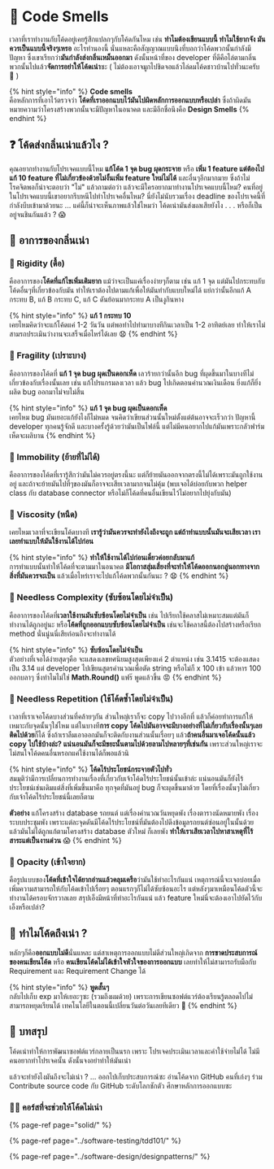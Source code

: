 # 👶 Code Smells

เวลาที่เราทำงานกับโค้ดอยู่เคยรู้สึกแปลกๆกับโค้ดกันไหม เช่น **ทำไมต้องเขียนแบบนี้ ทำไมใช้ยากจัง มันควรเป็นแบบนี้จริงๆเหรอ** อะไรทำนองนี้ นั่นแหละคือสัญญาณแบบนึงที่บอกว่าโค้ดพวกนั้นกำลังมีปัญหา ซึ่งเขาเรียกว่า**มันกำลังส่งกลิ่นเหม็นออกมา** ดังนั้นหน้าที่ของ developer ที่ดีคือไล่ตามกลิ่นพวกนั้นไปแล้ว**จัดการอย่าให้โค้ดเน่า**ซะ \( ไม่ต้องเอาจมูกไปชิดจอแล้วไล่ดมโค้ดชาวบ้านไปทั่วนะครับ 🤣 \)

{% hint style="info" %}
**Code smells**  
คือหลักการที่เอาไว้ตรวจว่า **โค้ดที่เราออกแบบไว้มันไปผิดหลักการออกแบบหรือเปล่า** ซึ่งถ้าผิดมันหมายความว่าโครงสร้างพวกนั้นจะมีปัญหาในอนาคต และมีอีกชื่อนึงคือ **Design Smells**
{% endhint %}

## ❓ โค้ดส่งกลิ่นเน่าแล้วไง ?

คุณอยากทำงานกับโปรเจคแบบนี้ไหม **แก้โค้ด 1 จุด bug ผุดกระจาย** หรือ **เพิ่ม 1 feature แต่ต้องไปแก้ 10 feature ที่ไม่เกี่ยวข้องด้วยไม่งั้นเพิ่ม feature ใหม่ไม่ได้** และอื่นๆอีกมากมาย ซึ่งถ้าไม่โรคจิตพอก็น่าจะตอบว่า "ไม่" แล้วถามต่อว่า แล้วจะมีใครอยากมาทำงานโปรเจคแบบนี้ไหม? คนที่อยู่ในโปรเจคแบบนี้เขาอยากรีบหนีไปทำโปรเจคอื่นไหม? นี่ยังไม่นับรวมเรื่อง deadline ของโปรเจคนี้ที่กำลังบีบเข้ามาด้วยนะ ... แค่นี้ก็น่าจะเห็นภาพแล้วใช่ไหมว่า โค้ดเน่ามันส่งผลเสียยังไง . . . หรือก็เป็นอยู่จนชินกันแล้ว ?  😱

## 🤢 อาการของกลิ่นเน่า

### 👃 Rigidity \(ดื้อ\)

คืออาการของ**โค้ดที่แก้ไขเพิ่มเติมยาก** แม้ว่าจะเป็นแค่เรื่องง่ายๆก็ตาม เช่น แก้ 1 จุด แต่มันไปกระทบกับโค้ดอื่นๆที่เกี่ยวข้องกับมัน ทำให้เราต้องไปตามแก้เพื่อให้มันทำกับแบบใหม่ได้ แย่กว่านั้นอีกแก้ A กระทบ B, แก้ B กระทบ C, แก้ C ดันย้อนมากระทบ A เป็นงูกินหาง

{% hint style="info" %}
**แก้ 1 กระทบ 10**  
เคยไหมคิดว่าจะแก้โค้ดแค่ 1-2 วันวัน แต่พอทำไปทำมาบางทีกินเวลาเป็น 1-2 อาทิตย์เลย ทำให้เราไม่สามรถประเมินว่างานจะเสร็จเมื่อไหร่ได้เลย 😧
{% endhint %}

### 👃 Fragility \(เปราะบาง\)

คืออาการของโค้ดที่ **แก้ 1 จุด bug ผุดเป็นดอกเห็ด** เลวร้ายกว่านั้นอีก bug ที่ผุดขึ้นมาในบางทีไม่เกี่ยวข้องกับเรื่องนั้นเลย เช่น แก้โปรแกรมลงเวลา แล้ว bug ไปเกิดตอนคำนวณเงินเดือน ยิ่งแก้ก็ยิ่งผลิด bug ออกมาไม่จบไม่สิ้น

{% hint style="info" %}
**แก้ 1 จุด bug ผุดเป็นดอกเห็ด**  
เคยไหม bug มันเยอะแก้ยังไงก็ไม่หมด จนคิดว่าเขียนส่วนนั้นใหม่ตั้งแต่ต้นอาจจะเร็วกว่า ปัญหานี้ developer ทุกคนรู้จักดี และบางครั้งรู้ด้วยว่ามันเป็นไฟล์นี้ แต่ไม่มีคนอยากไปแก้มันเพราะกลัวฟาร์มเห็ดจะผลิบาน
{% endhint %}

### 👃 Immobility \(ย้ายที่ไม่ได้\)

คืออาการของโค้ดที่เรารู้สึกว่ามันไม่ควรอยู่ตรงนี้นะ แต่ก็ย้ายมันออกจากตรงนี้ไม่ได้เพราะมันถูกใช้งานอยู่ และถ้าจะย้ายมันไปที่ๆของมันก็อาจจะเสียเวลามากจนไม่คุ้ม \(พบเจอได้บ่อยกับพวก helper class กับ database connector หรือไม่ก็โค้ดที่คนอื่นเขียนไว้ไม่อยากไปยุ่งกับมัน\)

### 👃 Viscosity \(หนืด\)

เคยไหมเวลาที่จะเขียนโค้ดบางที **เรารู้ว่ามันควรจะทำยังไงถึงจะถูก แต่ถ้าทำแบบนั้นมันจะเสียเวลา เราเลยทำแบบให้มันใช้งานได้ไปก่อน** 

{% hint style="info" %}
**ทำให้ใช้งานได้ไปก่อนเดี๋ยวค่อยกลับมาแก้**  
การทำแบบนั้นทำให้โค้ดที่จะตามมาในอนาคต **มีโอกาสสุ่มเสี่ยงที่จะทำให้โค้ดออกนอกลู่นอกทางจากสิ่งที่มันควรจะเป็น** แล้วเมื่อไหร่เราจะไปแก้โค้ดพวกนั้นกันนะ ? 😧
{% endhint %}

### 👃 Needless Complexity \(ซับซ้อนโดยไม่จำเป็น\)

คืออาการของโค้ดที่**เวลาใช้งานมันซับซ้อนโดยไม่จำเป็น** เช่น ไปเรียกใช้คลาสไม่เหมาะสมแต่มันก็ทำงานได้ถูกอยู่นะ หรือ**โค้ดที่ถูกออกแบบซับซ้อนโดยไม่จำเป็น** เช่นจะใช้คลาสนี้ต้องไปสร้างหรือเรียก method นั่นนู่นนี่เสียก่อนถึงจะทำงานได้

{% hint style="info" %}
**ซับซ้อนโดยไม่จำเป็น**  
ตัวอย่างที่เจอได้ง่ายสุดๆคือ จะแสดงเลขทศนิยมสูงสุดเพียงแค่ 2 ตำแหน่ง เช่น 3.1415 จะต้องแสดงเป็น 3.14 แต่ developer ไปเขียนสูตรคำนวณเพื่อตัด string หรือไม่ก็ x 100 เข้า แล้วหาร 100 ออกบลาๆ ซึ่งทำไมไม่ใช่ **Math.Round\(\)** แฟร๊ พูดแล้วขึ้น 😡
{% endhint %}

### 👃 Needless Repetition \(ใช้โค้ดซ้ำโดยไม่จำเป็น\)

เวลาที่เราเจอโค้ดบางส่วนที่คล้ายๆกัน ส่วนใหญ่เราก็จะ copy ไปวางอีกที่ แล้วก็ค่อยทำการแก้ให้เหมาะกับจุดนั้นๆใช่ไหม แต่ในบางที**การ copy โค้ดไปมันอาจจะมีบางอย่างที่ไม่เกี่ยวกับเรื่องนั้นๆเลยติดไปด้วย**ก็ได้ ซึ่งถ้าเราลืมเอาออกมันก็จะติดกับงานส่วนนั้นเรื่อยๆ แล้ว**ถ้าคนอื่นมาเจอโค้ดนั้นแล้ว copy ไปใช้บ้างล่ะ? แน่นอนมันก็จะมีขยะนั้นตามไปด้วยลามไปหลายๆที่เช่นกัน** เพราะส่วนใหญ่เราจะไม่สนใจโค้ดคนอื่นหรอกแค่ใช้งานได้ก็พอแล้วนิ

{% hint style="info" %}
**โค้ดไร้ประโยชน์กระจายตัวไปทั่ว**  
สมมุติว่ามีการเปลี่ยนการทำงานเรื่องที่เกี่ยวกับเจ้าโค้ดไร้ประโยชน์นั้นเข้าล่ะ แน่นอนมันก็ยังไร้ประโยชน์เช่นเดิมแต่สิ่งที่เพิ่มขึ้นมาคือ ทุกจุดที่มันอยู่ bug ก็จะผุดขึ้นมาด้วย โดยที่เรื่องนั้นๆไม่เกี่ยวกับเจ้าโค้ดไร้ประโยชน์นี้เลยก็ตาม 

**ตัวอย่าง** แก้โครงสร้าง database รถยนต์ แต่เรื่องคำนวณวันหยุดพัง เรื่องตารางนัดหมายพัง เรื่องระบบประชุมพัง เพราะแต่ละจุดดันมีโค้ดไร้ประโยชน์ที่มันต้องไปดึงข้อมูลรถยนต์ซ่อนอยู่ในนั้นด้วย แล้วมันไม่ได้ถูกแก้ตามโครงสร้าง database ตัวใหม่ ก็เลยพัง **ทำให้เราเสียเวลาไปหาสาเหตุที่ไร้สาระแต่เป็นงานด่วน** 😱
{% endhint %}

### 👃 Opacity \(เข้าใจยาก\)

คือรูปแบบของ**โค้ดที่เข้าใจได้ยากอ่านแล้วคลุมเครือ**ว่ามันใช้ทำอะไรกันแน่ เหตุการณ์นี้จะเจอบ่อยเมื่อเพิ่มความสามารถให้กับโค้ดเข้าไปเรื่อยๆ ตอนแรกๆก็ไม่ได้ซับซ้อนอะไร แต่หลังๆมาเหมือนโค้ดตัวนี้จะทำงานได้ครอบจักรวาลเลย สรุปเอ็งมีหน้าที่ทำอะไรกันแน่ แล้ว feature ใหม่นี่จะต้องเอาไปยัดไว้กับเอ็งหรือเปล่า?

## 🤔 ทำไมโค้ดถึงเน่า ?

หลักๆก็คือ**ออกแบบไม่ดี**นั่นแหละ แต่สาเหตุการออกแบบไม่ดีส่วนใหญ่เกิดจาก **การขาดประสบการณ์ของคนเขียนโค้ด** หรือ **คนเขียนโค้ดไม่ได้เข้าใจหัวใจของการออกแบบ** เลยทำให้ไม่สามารถรับมือกับ Requirement และ Requirement Change ได้

{% hint style="info" %}
**พูดสั้นๆ**  
กลับไปเก็บ exp มาให้เยอะๆซะ \(รวมถึงผมด้วย\) เพราะการเขียนซอฟต์แวร์ต้องเรียนรู้ตลอดไปไม่สามารถหยุดเรียนได้ เทคโนโลยีในตอนนี้เปลี่ยนวันต่อวันเลยทีเดียว 🤧
{% endhint %}

## 🎯 บทสรุป

โค้ดเน่าทำให้การพัฒนาซอฟต์แวร์กลายเป็นนรก เพราะ โปรเจคประเมินเวลาและค่าใช้จ่ายไม่ได้ ไม่มีคนอยากทำโปรเจคนั้น ดังนั้นจงอย่าทำให้มันเน่า

แล้วจะทำยังไงมันถึงจะไม่เน่า ? ... ออกไปเก็บประสบการณ์ซะ อ่านโค้ดจาก GitHub คนที่เก่งๆ ร่วม Contribute source code กับ GitHub ระดับโลกซักตัว ศึกษาหลักการออกแบบซะ

### 👨‍🚀 **คอร์สที่จะช่วยให้โค้ดไม่เน่า**

{% page-ref page="solid/" %}

{% page-ref page="../software-testing/tdd101/" %}

{% page-ref page="../software-design/designpatterns/" %}

